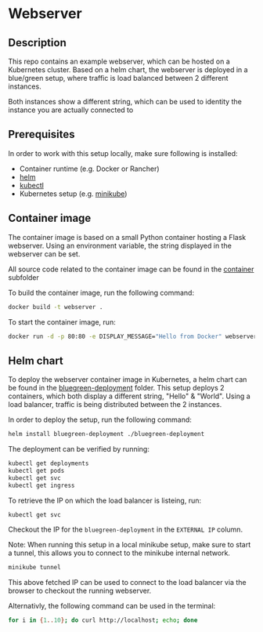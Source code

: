 # Webserver

## Description

This repo contains an example webserver, which can be hosted on a Kubernetes cluster.
Based on a helm chart, the webserver is deployed in a blue/green setup, where traffic is
load balanced between 2 different instances.

Both instances show a different string, which can be used to identity the instance you are
actually connected to

## Prerequisites

In order to work with this setup locally, make sure following is installed:

- Container runtime (e.g. Docker or Rancher)
- [helm](https://helm.sh)
- [kubectl](https://kubernetes.io/docs/reference/kubectl/)
- Kubernetes setup (e.g. [minikube](https://minikube.sigs.k8s.io/docs/))

## Container image

The container image is based on a small Python container hosting a Flask webserver.
Using an environment variable, the string displayed in the webserver can be set.

All source code related to the container image can be found in the [container](./container) subfolder

To build the container image, run the following command:

```bash
docker build -t webserver .
```

To start the container image, run:

```bash
docker run -d -p 80:80 -e DISPLAY_MESSAGE="Hello from Docker" webserver
```

## Helm chart

To deploy the webserver container image in Kubernetes, a helm chart can be found in the [bluegreen-deployment](./bluegreen-deployment) folder.
This setup deploys 2 containers, which both display a different string, "Hello" & "World".
Using a load balancer, traffic is being distributed between the 2 instances.

In order to deploy the setup, run the following command:

```bash
helm install bluegreen-deployment ./bluegreen-deployment
```

The deployment can be verified by running:

```bash
kubectl get deployments
kubectl get pods
kubectl get svc
kubectl get ingress
```

To retrieve the IP on which the load balancer is listeing, run:

```bash
kubectl get svc
```

Checkout the IP for the `bluegreen-deployment` in the `EXTERNAL IP` column.

Note: When running this setup in a local minikube setup, make sure to start a tunnel, this allows you to connect to the minikube internal network.

```bash
minikube tunnel
```

This above fetched IP can be used to connect to the load balancer via the browser to checkout the running webserver.

Alternativly, the following command can be used in the terminal:

```bash
for i in {1..10}; do curl http://localhost; echo; done
```
